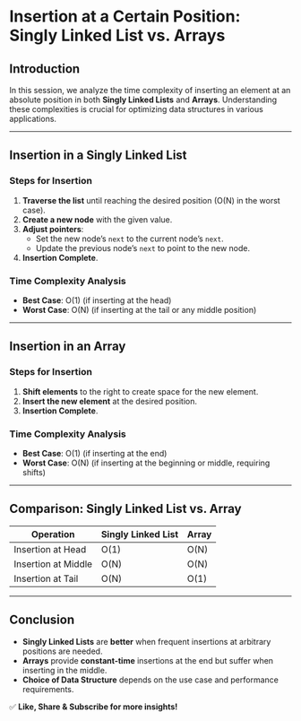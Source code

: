 # **Insertion at a Certain Position: Singly Linked List vs. Arrays**

## **Introduction**
In this session, we analyze the time complexity of inserting an element at an absolute position in both **Singly Linked Lists** and **Arrays**. Understanding these complexities is crucial for optimizing data structures in various applications.

---

## **Insertion in a Singly Linked List**
### **Steps for Insertion**
1. **Traverse the list** until reaching the desired position (O(N) in the worst case).
2. **Create a new node** with the given value.
3. **Adjust pointers**:
   - Set the new node’s `next` to the current node’s `next`.
   - Update the previous node’s `next` to point to the new node.
4. **Insertion Complete**.

### **Time Complexity Analysis**
- **Best Case**: O(1) (if inserting at the head)
- **Worst Case**: O(N) (if inserting at the tail or any middle position)

---

## **Insertion in an Array**
### **Steps for Insertion**
1. **Shift elements** to the right to create space for the new element.
2. **Insert the new element** at the desired position.
3. **Insertion Complete**.

### **Time Complexity Analysis**
- **Best Case**: O(1) (if inserting at the end)
- **Worst Case**: O(N) (if inserting at the beginning or middle, requiring shifts)

---

## **Comparison: Singly Linked List vs. Array**
| Operation       | Singly Linked List | Array |
|---------------|------------------|-------|
| Insertion at Head | O(1) | O(N) |
| Insertion at Middle | O(N) | O(N) |
| Insertion at Tail | O(N) | O(1) |

---

## **Conclusion**
- **Singly Linked Lists** are **better** when frequent insertions at arbitrary positions are needed.
- **Arrays** provide **constant-time** insertions at the end but suffer when inserting in the middle.
- **Choice of Data Structure** depends on the use case and performance requirements.

✅ **Like, Share & Subscribe for more insights!**

